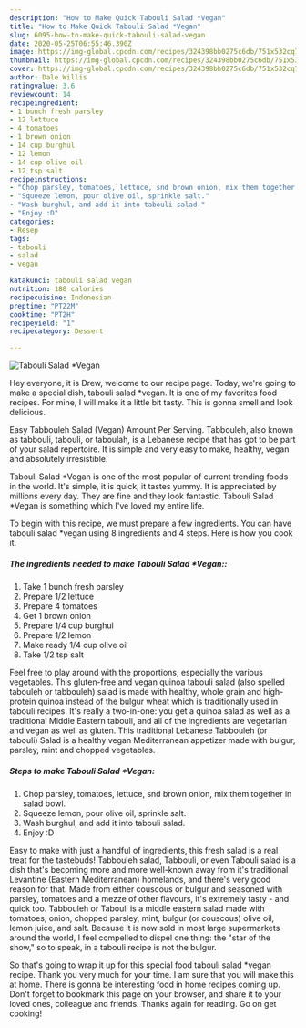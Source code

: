 ```yaml
---
description: "How to Make Quick Tabouli Salad *Vegan"
title: "How to Make Quick Tabouli Salad *Vegan"
slug: 6095-how-to-make-quick-tabouli-salad-vegan
date: 2020-05-25T06:55:46.390Z
image: https://img-global.cpcdn.com/recipes/324398bb0275c6db/751x532cq70/tabouli-salad-vegan-recipe-main-photo.jpg
thumbnail: https://img-global.cpcdn.com/recipes/324398bb0275c6db/751x532cq70/tabouli-salad-vegan-recipe-main-photo.jpg
cover: https://img-global.cpcdn.com/recipes/324398bb0275c6db/751x532cq70/tabouli-salad-vegan-recipe-main-photo.jpg
author: Dale Willis
ratingvalue: 3.6
reviewcount: 14
recipeingredient:
- 1 bunch fresh parsley
- 12 lettuce
- 4 tomatoes
- 1 brown onion
- 14 cup burghul
- 12 lemon
- 14 cup olive oil
- 12 tsp salt
recipeinstructions:
- "Chop parsley, tomatoes, lettuce, snd brown onion, mix them together in salad bowl."
- "Squeeze lemon, pour olive oil, sprinkle salt."
- "Wash burghul, and add it into tabouli salad."
- "Enjoy :D"
categories:
- Resep
tags:
- tabouli
- salad
- vegan

katakunci: tabouli salad vegan
nutrition: 188 calories
recipecuisine: Indonesian
preptime: "PT22M"
cooktime: "PT2H"
recipeyield: "1"
recipecategory: Dessert

---
```



![Tabouli Salad *Vegan](https://img-global.cpcdn.com/recipes/324398bb0275c6db/751x532cq70/tabouli-salad-vegan-recipe-main-photo.jpg)

Hey everyone, it is Drew, welcome to our recipe page. Today, we're going to make a special dish, tabouli salad *vegan. It is one of my favorites food recipes. For mine, I will make it a little bit tasty. This is gonna smell and look delicious.

Easy Tabbouleh Salad (Vegan) Amount Per Serving. Tabbouleh, also known as tabbouli, tabouli, or taboulah, is a Lebanese recipe that has got to be part of your salad repertoire. It is simple and very easy to make, healthy, vegan and absolutely irresistible.

Tabouli Salad *Vegan is one of the most popular of current trending foods in the world. It's simple, it is quick, it tastes yummy. It is appreciated by millions every day. They are fine and they look fantastic. Tabouli Salad *Vegan is something which I've loved my entire life.


To begin with this recipe, we must prepare a few ingredients. You can have tabouli salad *vegan using 8 ingredients and 4 steps. Here is how you cook it.

##### The ingredients needed to make Tabouli Salad *Vegan::

1. Take 1 bunch fresh parsley
1. Prepare 1/2 lettuce
1. Prepare 4 tomatoes
1. Get 1 brown onion
1. Prepare 1/4 cup burghul
1. Prepare 1/2 lemon
1. Make ready 1/4 cup olive oil
1. Take 1/2 tsp salt


Feel free to play around with the proportions, especially the various vegetables. This gluten-free and vegan quinoa tabouli salad (also spelled tabouleh or tabbouleh) salad is made with healthy, whole grain and high-protein quinoa instead of the bulgur wheat which is traditionally used in tabouli recipes. It&#39;s really a two-in-one: you get a quinoa salad as well as a traditional Middle Eastern tabouli, and all of the ingredients are vegetarian and vegan as well as gluten. This traditional Lebanese Tabbouleh (or tabouli) Salad is a healthy vegan Mediterranean appetizer made with bulgur, parsley, mint and chopped vegetables. 

##### Steps to make Tabouli Salad *Vegan:

1. Chop parsley, tomatoes, lettuce, snd brown onion, mix them together in salad bowl.
1. Squeeze lemon, pour olive oil, sprinkle salt.
1. Wash burghul, and add it into tabouli salad.
1. Enjoy :D


Easy to make with just a handful of ingredients, this fresh salad is a real treat for the tastebuds! Tabbouleh salad, Tabbouli, or even Tabouli salad is a dish that&#39;s becoming more and more well-known away from it&#39;s traditional Levantine (Eastern Mediterranean) homelands, and there&#39;s very good reason for that. Made from either couscous or bulgur and seasoned with parsley, tomatoes and a mezze of other flavours, it&#39;s extremely tasty - and quick too. Tabbouleh or Tabouli is a middle eastern salad made with tomatoes, onion, chopped parsley, mint, bulgur (or couscous) olive oil, lemon juice, and salt. Because it is now sold in most large supermarkets around the world, I feel compelled to dispel one thing: the &#34;star of the show,&#34; so to speak, in a tabouli recipe is not the bulgur. 

So that's going to wrap it up for this special food tabouli salad *vegan recipe. Thank you very much for your time. I am sure that you will make this at home. There is gonna be interesting food in home recipes coming up. Don't forget to bookmark this page on your browser, and share it to your loved ones, colleague and friends. Thanks again for reading. Go on get cooking!
